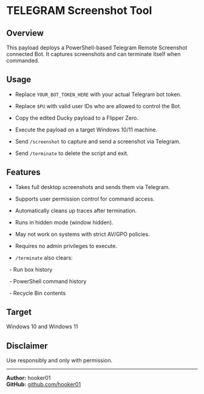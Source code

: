 # TELEGRAM Screenshot Tool



## Overview

This payload deploys a PowerShell-based Telegram Remote Screenshot connected Bot. It captures screenshots and can terminate itself when commanded.



## Usage

- Replace `YOUR_BOT_TOKEN_HERE` with your actual Telegram bot token.

- Replace `$PU` with valid user IDs who are allowed to control the Bot.

- Copy the edited Ducky payload to a Flipper Zero.

- Execute the payload on a target Windows 10/11 machine.

- Send `/screenshot` to capture and send a screenshot via Telegram.

- Send `/terminate` to delete the script and exit.



## Features

- Takes full desktop screenshots and sends them via Telegram.

- Supports user permission control for command access.

- Automatically cleans up traces after termination.

- Runs in hidden mode (window hidden).

- May not work on systems with strict AV/GPO policies.

- Requires no admin privileges to execute.

- `/terminate` also clears:

&nbsp; - Run box history

&nbsp; - PowerShell command history

&nbsp; - Recycle Bin contents



## Target

Windows 10 and Windows 11



## Disclaimer

Use responsibly and only with permission.



---

**Author:** hooker01  
**GitHub:** [github.com/hooker01](https://github.com/hooker01)





